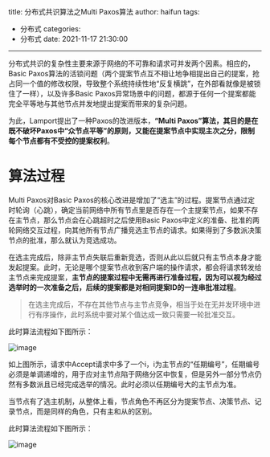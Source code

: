 title: 分布式共识算法之Multi Paxos算法
author: haifun
tags:
  - 分布式
categories:
  - 分布式
date: 2021-11-17 21:30:00

---

分布式共识的复杂性主要来源于网络的不可靠和请求可并发两个因素。相应的，Basic Paxos算法的活锁问题（两个提案节点互不相让地争相提出自己的提案，抢占同一个值的修改权限，导致整个系统持续性地“反复横跳”，在外部看就像是被锁住了一样），以及许多Basic Paxos异常场景中的问题，都源于任何一个提案都能完全平等地与其他节点并发地提出提案而带来的复杂问题。

为此，Lamport提出了一种Paxos的改进版本，**“Multi Paxos”算法，其目的是在既不破坏Paxos中“众节点平等”的原则，又能在提案节点中实现主次之分，限制每个节点都有不受控的提案权利**。

# 算法过程

Multi Paxos对Basic Paxos的核心改进是增加了“选主”的过程。提案节点通过定时轮询（心跳），确定当前网络中所有节点里是否存在一个主提案节点，如果不存在主节点，那么节点会在心跳超时之后使用Basic Paxos中定义的准备、批准的两轮网络交互过程，向其他所有节点广播竞选主节点的请求。如果得到了多数派决策节点的批准，那么就认为竞选成功。

在选主完成后，除非主节点失联后重新竞选，否则从此以后就只有主节点本身才能发起提案。此时，无论是哪个提案节点收到客户端的操作请求，都会将请求转发给主节点来完成提案，**主节点的提案过程中无需再进行准备过程，因为可以视为经过选举时的一次准备之后，后续的提案都是对相同提案ID的一连串批准过程**。

> 在选主完成后，不存在其他节点与主节点竞争，相当于处在无并发环境中进行有序操作，此时系统中要对某个值达成一致只需要一轮批准交互。

此时算法流程如下图所示：

![image](https://haif-cloud.oss-cn-beijing.aliyuncs.com/distributed/paxos/multi-paxos-01.png)

如上图所示，请求中Accept请求中多了一个i，i为主节点的“任期编号”，任期编号必须是单调递增的，用于应对主节点陷于网络分区中恢复，但是另外一部分节点仍然有多数派且已经完成选举的情况。此时必须以任期编号大的主节点为准。

当节点有了选主机制，从整体上看，节点角色不再区分为提案节点、决策节点、记录节点，而是同样的角色，只有主和从的区别。

此时算法流程如下图所示：

![image](https://haif-cloud.oss-cn-beijing.aliyuncs.com/distributed/paxos/multi-paxos-02.png)
